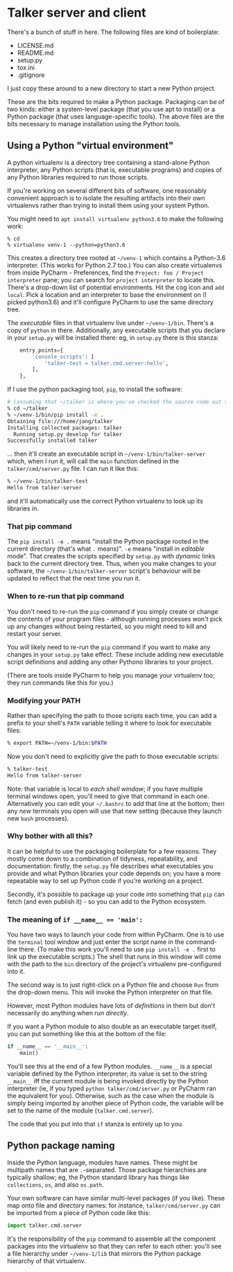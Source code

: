 # Talker server and client

There's a bunch of stuff in here. The following files are kind of boilerplate:

- LICENSE.md
- README.md
- setup.py
- tox.ini
- .gitignore

I just copy these around to a new directory to start a new Python project.

These are the bits required to make a Python package. Packaging can be of two
kinds: either a system-level package (that you use apt to install) or a Python
package (that uses language-specific tools). The above files are the bits necessary
to manage installation using the Python tools.

## Using a Python "virtual environment"

A python virtualenv is a directory tree containing a stand-alone Python interpreter,
any Python scripts (that is, executable programs) and copies of any Python libraries
required to run those scripts.

If you're working on several different bits of software, one reasonably convenient
approach is to isolate the resulting artifacts into their own virtualenvs rather
than trying to install them using your system Python.

You might need to `apt install virtualenv python3.6` to make the following work:

    % cd
    % virtualenv venv-1 --python=python3.6

This creates a directory tree rooted at `~/venv-1` which contains a Python-3.6
interpreter. (This works for Python 2.7 too.) You can also create virtualenvs from
inside PyCharm - Preferences, find the `Project: foo / Project interpreter` pane;
you can search for `project interpreter` to locate this. There's a drop-down list
of potential environments. Hit the cog icon and `add local`. Pick a location and
an interpreter to base the environment on (I picked python3.6) and it'll configure
PyCharm to use the same directory tree.

The _executable_ files in that virtualenv live under `~/venv-1/bin`. There's a copy
of `python` in there. Additionally, any executable scripts that you declare in your
`setup.py` will be installed there: eg, in `setup.py` there is this stanza:

```python
    entry_points={
        'console_scripts': [
            'talker-test = talker.cmd.server:hello',
        ],
    },
```

If I use the python packaging tool, `pip`, to install the software:

```sh
# (assuming that ~/talker is where you've checked the source code out to)
% cd ~/talker
% ~/venv-1/bin/pip install -e .
Obtaining file:///home/jang/talker
Installing collected packages: talker
  Running setup.py develop for talker
Successfully installed talker
```

... then it'll create an executable script in `~/venv-1/bin/talker-server` which, when I
run it, will call the `main` function defined in the `talker/cmd/server.py` file.
I can run it like this:

```sh
% ~/venv-1/bin/talker-test
Hello from talker-server
```

and it'll automatically use the correct Python virtualenv to look up its libraries in.

### That pip command

The `pip install -e .` means "install the Python package rooted in the current directory
(that's what `.` means)". `-e` means "install in *editable* mode". That creates the scripts
specified by `setup.py` with *dynamic* links back to the current directory tree. Thus, when
you make changes to your software, the `~/venv-1/bin/talker-server` script's behaviour will
be updated to reflect that the next time you run it.

### When to re-run that pip command

You don't need to re-run the `pip` command if you simply create or change the contents
of your program files - although running processes won't pick up any changes without
being restarted, so you might need to kill and restart your server.

You _will_ likely need to re-run the `pip` command if you want to make any changes
in your `setup.py` take effect. These include adding new executable script definitions
and adding any other Pythono libraries to your project.

(There are tools inside PyCharm to help you manage your virtualenv too; they run commands
like this for you.)

### Modifying your PATH

Rather than specifying the path to those scripts each time, you can add a prefix to your
shell's `PATH` variable telling it where to look for executable files:

```sh
% export PATH=~/venv-1/bin:$PATH
```

Now you don't need to explicitly give the path to those executable scripts:

```sh
% talker-test
Hello from talker-server
```

Note: that variable is local to _each shell window_; if you have multiple terminal
windows open, you'll need to give that command in each one. Alternatively you can
edit your `~/.bashrc` to add that line at the bottom; then any _new_ terminals you
open will use that new setting (because they launch new `bash` processes).

### Why bother with all this?

It can be helpful to use the packaging boilerplate for a few reasons. They mostly
come down to a combination of tidyness, repeatability, and documentation: firstly,
the `setup.py` file describes what executables you provide and what Python libraries
your code depends on; you have a more repeatable way to set up Python code if you're
working on a project.

Secondly, it's possible to package up your code into something that `pip` can
fetch (and even publish it) - so you can add to the Python ecosystem.

### The meaning of `if __name__ == 'main':`

You have two ways to launch your code from within PyCharm. One is to use the `terminal`
tool window and just enter the script name in the command-line there. (To make this
work you'll need to use `pip install -e .` first to link up the executable scripts.)
The shell that runs in this window will come with the path to the `bin` directory of
the project's virtualenv pre-configured into it.

The second way is to just right-click on a Python file and choose `Run` from the
drop-down menu. This will invoke the Python interpreter on that file.

However, most Python modules have lots of _definitions_ in them but don't necessarily
do anything when _run directly_.

If you want a Python module to also double as an executable target itself, you can put
something like this at the bottom of the file:

```python
if __name__ == '__main__':
    main()
```

You'll see this at the end of a few Python modules. `__name__` is a special variable
defined by the Python interpreter; its value is set to the string `__main__` iff
the current module is being invoked directly by the Python interpreter (ie, if you
typed `python talker/cmd/server.py` or PyCharm ran the equivalent for you). Otherwise,
such as the case when the module is simply being imported by another piece of Python
code, the variable will be set to the name of the module (`talker.cmd.server`).

The code that you put into that `if` stanza is entirely up to you.

## Python package naming

Inside the Python language, modules have names. These might be multipath names
that are `.`-separated. Those package hierarchies are typically shallow; eg, the
Python standard library has things like `collections`, `os`, and also `os.path`.

Your own software can have similar multi-level packages (if you like). These map
onto file and directory names: for instance, `talker/cmd/server.py` can be imported
from a piece of Python code like this:

```python
import talker.cmd.server
```

It's the responsibility of the `pip` command to assemble all the component packages
into the virtualenv so that they can refer to each other: you'll see a file hierarchy
under `~/venv-1/lib` that mirrors the Python package hierarchy of that virtualenv.

